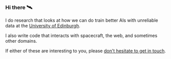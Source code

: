 ### Hi there 🛰

I do research that looks at how we can do train better AIs with unreliable data at the [University of Edinburgh](https://web.inf.ed.ac.uk/aiai).

I also write code that interacts with spacecraft, the web, and sometimes other domains.

If either of these are interesting to you, please [don't hesitate to get in touch](mailto:patrick@ka.ge?subject=Hello%21).

<!--
**pkage/pkage** is a ✨ _special_ ✨ repository because its `README.md` (this file) appears on your GitHub profile.

Here are some ideas to get you started:

- 🔭 I’m currently working on ...
- 🌱 I’m currently learning ...
- 👯 I’m looking to collaborate on ...
- 🤔 I’m looking for help with ...
- 💬 Ask me about ...
- 📫 How to reach me: ...
- 😄 Pronouns: ...
- ⚡ Fun fact: ...
-->

